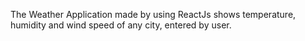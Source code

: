 The Weather Application made by using ReactJs shows temperature, humidity and wind speed of any city, entered by user.
